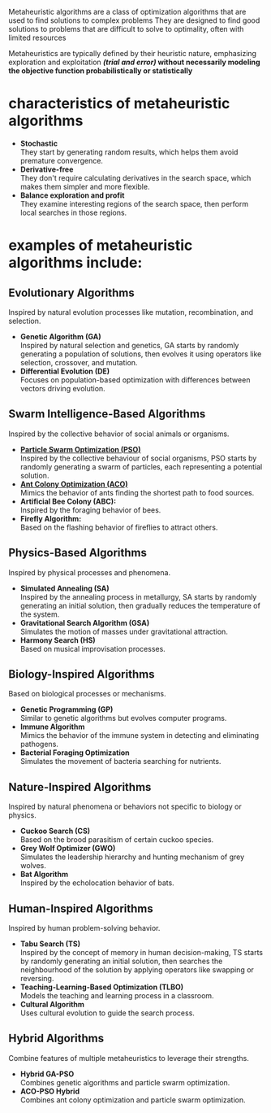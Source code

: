Metaheuristic algorithms are a class of optimization algorithms that are used to find solutions to complex problems
They are designed to find good solutions to problems that are difficult to solve to optimality, often with limited resources

Metaheuristics are typically defined by their heuristic nature, emphasizing exploration and exploitation  <b><i>(trial and error)</i> without necessarily modeling the objective function probabilistically or statistically</b>

# characteristics of metaheuristic algorithms
* <b>Stochastic </b> \
They start by generating random results, which helps them avoid premature convergence.
* <b>Derivative-free </b> \
They don't require calculating derivatives in the search space, which makes them simpler and more flexible.
* <b>Balance exploration and profit </b> \
They examine interesting regions of the search space, then perform local searches in those regions.

# examples of metaheuristic algorithms include: 
## Evolutionary Algorithms
Inspired by natural evolution processes like mutation, recombination, and selection.
* <b>Genetic Algorithm (GA) </b> \
Inspired by natural selection and genetics, GA starts by randomly generating a population of solutions, then evolves it using operators like selection, crossover, and mutation.
* <b>Differential Evolution (DE)</b> \
Focuses on population-based optimization with differences between vectors driving evolution.

## Swarm Intelligence-Based Algorithms
Inspired by the collective behavior of social animals or organisms.
* <b><a href="https://github.com/pankajr141/experiments/blob/master/Reasoning/optimization/metaheuristic_algorithms/ch1_particle_swarm_optimization.mdx" target="_blank">Particle Swarm Optimization (PSO)</a></b> \
Inspired by the collective behaviour of social organisms, PSO starts by randomly generating a swarm of particles, each representing a potential solution.
* <b><a href="https://github.com/pankajr141/experiments/blob/master/Reasoning/optimization/metaheuristic_algorithms/ch2_ant_colony_optimization.mdx" target="_blank">Ant Colony Optimization (ACO)</a></b>\
Mimics the behavior of ants finding the shortest path to food sources.
* <b>Artificial Bee Colony (ABC): </b> \
Inspired by the foraging behavior of bees.
* <b>Firefly Algorithm: </b> \
Based on the flashing behavior of fireflies to attract others.

## Physics-Based Algorithms
Inspired by physical processes and phenomena.
* <b>Simulated Annealing (SA) </b> \
Inspired by the annealing process in metallurgy, SA starts by randomly generating an initial solution, then gradually reduces the temperature of the system.
* <b>Gravitational Search Algorithm (GSA) </b> \
Simulates the motion of masses under gravitational attraction.
* <b>Harmony Search (HS) </b> \
Based on musical improvisation processes.

## Biology-Inspired Algorithms
Based on biological processes or mechanisms.
* <b>Genetic Programming (GP) </b> \
Similar to genetic algorithms but evolves computer programs.
* <b>Immune Algorithm </b> \
Mimics the behavior of the immune system in detecting and eliminating pathogens.
* <b>Bacterial Foraging Optimization </b> \
Simulates the movement of bacteria searching for nutrients.

## Nature-Inspired Algorithms
Inspired by natural phenomena or behaviors not specific to biology or physics.
* <b>Cuckoo Search (CS) </b> \
Based on the brood parasitism of certain cuckoo species.
* <b>Grey Wolf Optimizer (GWO) </b> \
Simulates the leadership hierarchy and hunting mechanism of grey wolves.
* <b>Bat Algorithm </b> \
Inspired by the echolocation behavior of bats.

## Human-Inspired Algorithms
Inspired by human problem-solving behavior.
* <b>Tabu Search (TS) </b> \
Inspired by the concept of memory in human decision-making, TS starts by randomly generating an initial solution, then searches the neighbourhood of the solution by applying operators like swapping or reversing.
* <b>Teaching-Learning-Based Optimization (TLBO) </b> \
Models the teaching and learning process in a classroom.
* <b>Cultural Algorithm </b> \
Uses cultural evolution to guide the search process.

## Hybrid Algorithms
Combine features of multiple metaheuristics to leverage their strengths.
* <b>Hybrid GA-PSO </b> \
Combines genetic algorithms and particle swarm optimization.
* <b>ACO-PSO Hybrid </b> \
Combines ant colony optimization and particle swarm optimization.
